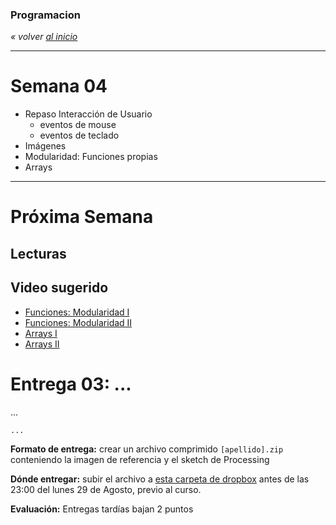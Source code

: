 ### Programacion
*« volver [al inicio](https://github.com/sergiomajluf/programacion)*

---

# Semana 04

* Repaso Interacción de Usuario
	* eventos de mouse
	* eventos de teclado
* Imágenes
* Modularidad: Funciones propias
* Arrays

---



# Próxima Semana
## Lecturas


## Video sugerido
* [Funciones: Modularidad I](https://www.acamica.com/clases/389/programacion-creativa-con-processing/funciones-modularidad)
* [Funciones: Modularidad II](https://www.acamica.com/clases/409/programacion-creativa-con-processing/funciones-modularidad-ii)
* [Arrays I](https://www.acamica.com/clases/391/programacion-creativa-con-processing/arrays)
* [Arrays II](https://www.acamica.com/clases/410/programacion-creativa-con-processing/arrays-ii)	


# Entrega 03: ...
...

	...

	
**Formato de entrega:**
crear un archivo comprimido `[apellido].zip` conteniendo la imagen de referencia y el sketch de Processing

**Dónde entregar:**
subir el archivo a [esta carpeta de dropbox](https://) antes de las 23:00 del lunes 29 de Agosto, previo al curso.

**Evaluación:**
Entregas tardías bajan 2 puntos